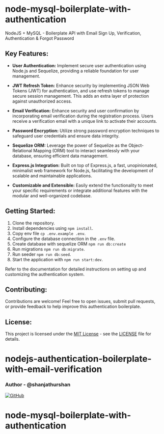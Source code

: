 # node-mysql-boilerplate-with-authentication

NodeJS + MySQL - Boilerplate API with Email Sign Up, Verification, Authentication & Forgot Password

## Key Features:

- **User Authentication:** Implement secure user authentication using Node.js and Sequelize, providing a reliable foundation for user management.

- **JWT Refresh Token:** Enhance security by implementing JSON Web Tokens (JWT) for authentication, and use refresh tokens to manage secure session management. This adds an extra layer of protection against unauthorized access.

- **Email Verification:** Enhance security and user confirmation by incorporating email verification during the registration process. Users receive a verification email with a unique link to activate their accounts.

- **Password Encryption:** Utilize strong password encryption techniques to safeguard user credentials and ensure data integrity.

- **Sequelize ORM:** Leverage the power of Sequelize as the Object-Relational Mapping (ORM) tool to interact seamlessly with your database, ensuring efficient data management.

- **Express.js Integration:** Built on top of Express.js, a fast, unopinionated, minimalist web framework for Node.js, facilitating the development of scalable and maintainable applications.

- **Customizable and Extensible:** Easily extend the functionality to meet your specific requirements or integrate additional features with the modular and well-organized codebase.

## Getting Started:

1. Clone the repository.
2. Install dependencies using `npm install`.
3. Copy env file `cp .env.example .env`.
4. Configure the database connection in the `.env` file.
5. Create database with sequelize ORM `npm run db:create`
6. Run migrations `npm run db:migrate`.
7. Run seeder `npm run db:seed`.
8. Start the application with `npm run start:dev`.

Refer to the documentation for detailed instructions on setting up and customizing the authentication system.

## Contributing:

Contributions are welcome! Feel free to open issues, submit pull requests, or provide feedback to help improve this authentication boilerplate.

## License:

This project is licensed under the [MIT License](LICENSE) - see the [LICENSE](LICENSE) file for details.
# nodejs-authentication-boilerplate-with-email-verification


### Author - @shanjathurshan
[![GitHub](https://img.shields.io/badge/GitHub-Repository-blue.svg)](https://github.com/shanjathurshan)

# node-mysql-boilerplate-with-authentication
